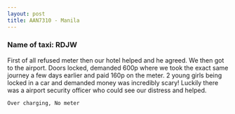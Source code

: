 ```yaml
---
layout: post
title: AAN7310 - Manila
---
```


### Name of taxi: RDJW

First of all refused meter then our hotel helped and he agreed. We then got to the airport. Doors locked, demanded 600p where we took the exact same journey a few days earlier and paid 160p on the meter. 2 young girls being locked in a car and demanded money was incredibly scary! Luckily there was a airport security officer who could see our distress and helped. 

```Over charging, No meter```
